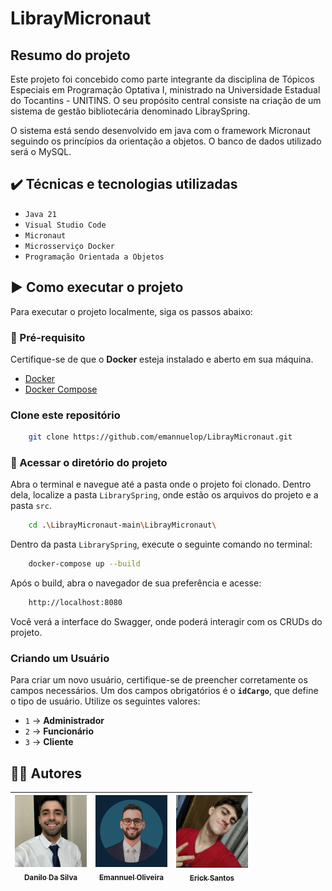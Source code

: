 # LibrayMicronaut

## Resumo do projeto
Este projeto foi concebido como parte integrante da disciplina de Tópicos Especiais em Programação Optativa I, ministrado na Universidade Estadual do Tocantins - UNITINS. O seu propósito central consiste na criação de um sistema de gestão bibliotecária denominado LibraySpring.

O sistema está sendo desenvolvido em java com o framework Micronaut seguindo os princípios da orientação a objetos. O banco de dados utilizado será o MySQL.

## ✔️ Técnicas e tecnologias utilizadas

- ``Java 21``
- ``Visual Studio Code``
- ``Micronaut``
- ``Microsserviço Docker``
- ``Programação Orientada a Objetos``

## ▶️ Como executar o projeto

Para executar o projeto localmente, siga os passos abaixo:

### 📌 Pré-requisito
Certifique-se de que o **Docker** esteja instalado e aberto em sua máquina.

- [Docker](https://www.docker.com/)
- [Docker Compose](https://docs.docker.com/compose/)

### Clone este repositório

```bash
    git clone https://github.com/emannuelop/LibrayMicronaut.git
```

### 📁 Acessar o diretório do projeto
Abra o terminal e navegue até a pasta onde o projeto foi clonado. Dentro dela, localize a pasta `LibrarySpring`, onde estão os arquivos do projeto e a pasta `src`.

```bash
    cd .\LibrayMicronaut-main\LibrayMicronaut\
```

Dentro da pasta `LibrarySpring`, execute o seguinte comando no terminal:

```bash
    docker-compose up --build
```

Após o build, abra o navegador de sua preferência e acesse: 

```bash
    http://localhost:8080
```
Você verá a interface do Swagger, onde poderá interagir com os CRUDs do projeto.

### Criando um Usuário

Para criar um novo usuário, certifique-se de preencher corretamente os campos necessários. Um dos campos obrigatórios é o **`idCargo`**, que define o tipo de usuário. Utilize os seguintes valores:

- `1` → **Administrador**
- `2` → **Funcionário**
- `3` → **Cliente**

## 👨‍💻 Autores

| [<img src="https://github.com/emannuelop/LibrayMicronaut/blob/main/imagens/danilo.png" width=115><br><sub>Danilo Da Silva</sub>](https://github.com/DaniloDaSilvaMoreira) |  [<img src="https://github.com/emannuelop/LibrayMicronaut/blob/main/imagens/emannuel.png" width=115><br><sub>Emannuel Oliveira</sub>](https://github.com/emannuelop) |  [<img src="https://github.com/emannuelop/LibrayMicronaut/blob/main/imagens/erick.jpg" width=115><br><sub>Erick Santos</sub>](https://github.com/ericksantos37) |
| :---: | :---: | :---: | 